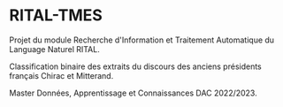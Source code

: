 # RITAL-TMES
Projet du module Recherche d'Information et Traitement Automatique du Language Naturel RITAL.

Classification binaire des extraits du discours des anciens présidents français Chirac et Mitterand.

Master Données, Apprentissage et Connaissances DAC 2022/2023.
